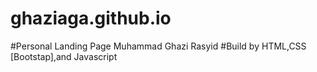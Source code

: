 # ghaziaga.github.io
#Personal Landing Page Muhammad Ghazi Rasyid
#Build by HTML,CSS [Bootstap],and Javascript

